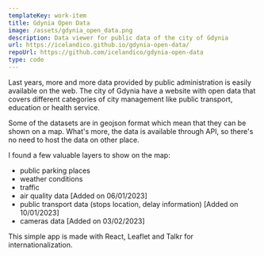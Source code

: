 ```yaml
---
templateKey: work-item
title: Gdynia Open Data
image: /assets/gdynia_open_data.png
description: Data viewer for public data of the city of Gdynia
url: https://icelandico.github.io/gdynia-open-data/
repoUrl: https://github.com/icelandico/gdynia-open-data
type: code
---
```

Last years, more and more data provided by public administration is easily available on the web. The city of Gdynia have a website with open data that covers different categories of city management like public transport, education or health service.

Some of the datasets are in geojson format which mean that they can be shown on a map. What's more, the data is available through API, so there's no need to host the data on other place.

I found a few valuable layers to show on the map:

* public parking places
* weather conditions
* traffic
* air quality data \[Added on 06/01/2023]
* p﻿ublic transport data (stops location, delay information) \[Added on 10/01/2023]
* cameras data [Added on 03/02/2023]

This simple app is made with React, Leaflet and Talkr for internationalization.